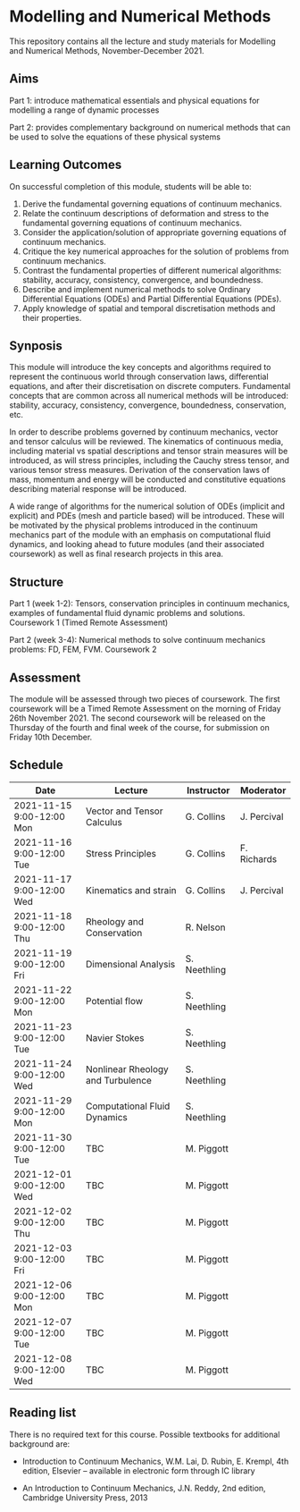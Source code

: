 # Modelling and Numerical Methods

This repository contains all the lecture and study materials for Modelling and Numerical Methods, November-December 2021.

## Aims

Part 1: introduce mathematical essentials and physical equations for modelling a range of dynamic processes 

Part 2: provides complementary background on numerical methods that can be used to solve the equations of these physical systems

## Learning Outcomes

On successful completion of this module, students will be able to:
1.    Derive the fundamental governing equations of continuum mechanics.
2.    Relate the continuum descriptions of deformation and stress to the fundamental governing equations of continuum mechanics.
3.    Consider the application/solution of appropriate governing equations of continuum mechanics.
4.    Critique the key numerical approaches for the solution of problems from continuum mechanics.
5.    Contrast the fundamental properties of different numerical algorithms: stability, accuracy, consistency, convergence, and boundedness.
6.    Describe and implement numerical methods to solve Ordinary Differential Equations (ODEs) and Partial Differential Equations (PDEs).
7.    Apply knowledge of spatial and temporal discretisation
methods and their properties.

## Synposis

This module will introduce the key concepts and algorithms required to represent the continuous world through conservation laws, differential equations, and after their discretisation on discrete computers.  Fundamental concepts that are common across all numerical methods will be introduced:  stability, accuracy, consistency, convergence, boundedness, conservation, etc. 

In order to describe problems governed by continuum mechanics, vector and tensor calculus will be reviewed. The kinematics of continuous media, including material vs spatial descriptions and tensor strain measures will be introduced, as will stress principles, including the Cauchy stress tensor, and various tensor stress measures. Derivation of the conservation laws of mass, momentum and energy will be conducted and constitutive equations describing material response will be introduced.

A wide range of algorithms for the numerical solution of ODEs (implicit and explicit) and PDEs (mesh and particle based) will be introduced.  These will be motivated by the physical problems introduced in the continuum mechanics part of the module with an emphasis on computational fluid dynamics, and looking ahead to future modules (and their associated coursework) as well as final research projects in this area.

## Structure

Part 1 (week 1-2): Tensors, conservation principles in continuum mechanics, examples of fundamental fluid dynamic problems and solutions. Coursework 1 (Timed Remote Assessment)

Part 2 (week 3-4): Numerical methods to solve continuum mechanics problems: FD, FEM, FVM. Coursework 2

## Assessment

The module will be assessed through two pieces of coursework. The first coursework will be a Timed Remote Assessment on the morning of Friday 26th November 2021. The second coursework will be released on the Thursday of the fourth and final week of the course, for submission on Friday 10th December.  

## Schedule

|Date                      | Lecture                             |Instructor  |Moderator   |
|--------------------------|-------------------------------------|------------|------------|
|2021-11-15 9:00-12:00 Mon | Vector and Tensor Calculus                   |G. Collins   |J. Percival   |
|2021-11-16 9:00-12:00 Tue | Stress Principles                   |G. Collins | F. Richards  |
|2021-11-17 9:00-12:00 Wed | Kinematics and strain                        |G. Collins   |J. Percival |
|2021-11-18 9:00-12:00 Thu | Rheology and Conservation                     |R. Nelson   |  |
|2021-11-19 9:00-12:00 Fri | Dimensional Analysis           | S. Neethling           |            |
|2021-11-22 9:00-12:00 Mon | Potential flow                  | S. Neethling |   |
|2021-11-23 9:00-12:00 Tue | Navier Stokes      |S. Neethling   | |
|2021-11-24 9:00-12:00 Wed | Nonlinear Rheology and Turbulence           |    S. Neethling     |            |
|2021-11-29 9:00-12:00 Mon |Computational Fluid Dynamics                |S. Neethling |    |
|2021-11-30 9:00-12:00 Tue | TBC    |M. Piggott   |   |
|2021-12-01 9:00-12:00 Wed |TBC        |M. Piggott   |    |
|2021-12-02 9:00-12:00 Thu |TBC                            |M. Piggott   |    |
|2021-12-03 9:00-12:00 Fri |TBC      |M. Piggott   |  |
|2021-12-06 9:00-12:00 Mon |TBC |M. Piggott   |  |
|2021-12-07 9:00-12:00 Tue |TBC           |   M. Piggott     |            |
|2021-12-08 9:00-12:00 Wed |TBC |M. Piggott   |  |

## Reading list

There is no required text for this course. Possible textbooks for additional background are:

* Introduction to Continuum Mechanics, W.M. Lai, D. Rubin, E. Krempl, 4th edition, Elsevier – available in electronic form through IC library

* An Introduction to Continuum Mechanics, J.N. Reddy, 2nd edition,  Cambridge University Press, 2013
